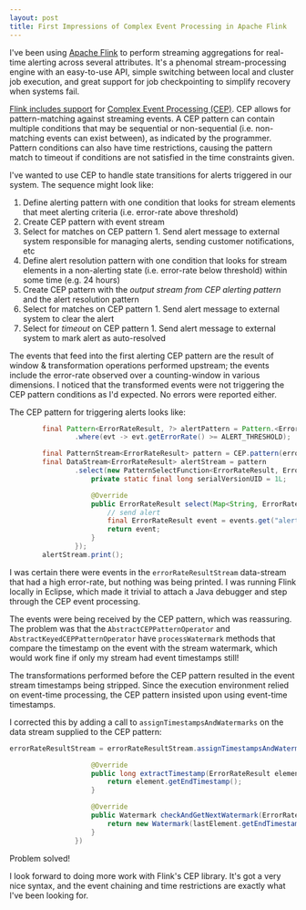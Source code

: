```yaml
---
layout: post
title: First Impressions of Complex Event Processing in Apache Flink
---
```


I've been using [Apache Flink](https://flink.apache.org/) to perform streaming aggregations for real-time alerting across several attributes. It's a phenomal stream-processing engine with an easy-to-use API, simple switching between local and cluster job execution, and great support for job checkpointing to simplify recovery when systems fail.

[Flink includes support](https://ci.apache.org/projects/flink/flink-docs-release-1.1/apis/streaming/libs/cep.html) for [Complex Event Processing (CEP)](https://en.wikipedia.org/wiki/Complex_event_processing). CEP allows for pattern-matching against streaming events. A CEP pattern can contain multiple conditions that may be sequential or non-sequential (i.e. non-matching events can exist between), as indicated by the programmer. Pattern conditions can also have time restrictions, causing the pattern match to timeout if conditions are not satisfied in the time constraints given.

I've wanted to use CEP to handle state transitions for alerts triggered in our system. The sequence might look like:

 1. Define alerting pattern with one condition that looks for stream elements that meet alerting criteria (i.e. error-rate above threshold)
 1. Create CEP pattern with event stream
   1. Select for matches on CEP pattern
     1. Send alert message to external system responsible for managing alerts, sending customer notifications, etc
 1. Define alert resolution pattern with one condition that looks for stream elements in a non-alerting state (i.e. error-rate below threshold) within some time (e.g. 24 hours)
 1. Create CEP pattern with the *output stream from CEP alerting pattern* and the alert resolution pattern
   1. Select for matches on CEP pattern
     1. Send alert message to external system to clear the alert
   1. Select for *timeout* on CEP pattern
     1. Send alert message to external system to mark alert as auto-resolved

The events that feed into the first alerting CEP pattern are the result of window & transformation operations performed upstream; the events include the error-rate observed over a counting-window in various dimensions. I noticed that the transformed events were not triggering the CEP pattern conditions as I'd expected. No errors were reported either.

The CEP pattern for triggering alerts looks like:

```java
		final Pattern<ErrorRateResult, ?> alertPattern = Pattern.<ErrorRateResult> begin("alert")
				.where(evt -> evt.getErrorRate() >= ALERT_THRESHOLD);

		final PatternStream<ErrorRateResult> pattern = CEP.pattern(errorRateResultStream, alertPattern);
		final DataStream<ErrorRateResult> alertStream = pattern
				.select(new PatternSelectFunction<ErrorRateResult, ErrorRateResult>() {
					private static final long serialVersionUID = 1L;

					@Override
					public ErrorRateResult select(Map<String, ErrorRateResult> events) throws Exception {
						// send alert
						final ErrorRateResult event = events.get("alert");
						return event;
					}
				});
		alertStream.print();
```

I was certain there were events in the `errorRateResultStream` data-stream that had a high error-rate, but nothing was being printed. I was running Flink locally in Eclipse, which made it trivial to attach a Java debugger and step through the CEP event processing.

The events were being received by the CEP pattern, which was reassuring. The problem was that the `AbstractCEPPatternOperator` and `AbstractKeyedCEPPatternOperator` have `processWatermark` methods that compare the timestamp on the event with the stream watermark, which would work fine if only my stream had event timestamps still!

The transformations performed before the CEP pattern resulted in the event stream timestamps being stripped. Since the execution environment relied on event-time processing, the CEP pattern insisted upon using event-time timestamps.

I corrected this by adding a call to `assignTimestampsAndWatermarks` on the data stream supplied to the CEP pattern:

```java
errorRateResultStream = errorRateResultStream.assignTimestampsAndWatermarks(new AssignerWithPunctuatedWatermarks<ErrorRateResult>() {

					@Override
					public long extractTimestamp(ErrorRateResult element, long previousElementTimestamp) {
						return element.getEndTimestamp();
					}

					@Override
					public Watermark checkAndGetNextWatermark(ErrorRateResult lastElement, long extractedTimestamp) {
						return new Watermark(lastElement.getEndTimestamp());
					}
				})
```

Problem solved!

I look forward to doing more work with Flink's CEP library. It's got a very nice syntax, and the event chaining and time restrictions are exactly what I've been looking for.
